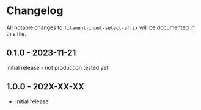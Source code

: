 # Changelog

All notable changes to `filament-input-select-affix` will be documented in this file.

## 0.1.0 - 2023-11-21

initial release - not production tested yet

## 1.0.0 - 202X-XX-XX

- initial release
